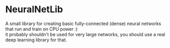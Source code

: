 # NeuralNetLib
A small library for creating basic fully-connected (dense) neural networks that run and train on CPU power :)<br>
it probably shouldn't be used for very large networks, you should use a real deep learning library for that.
